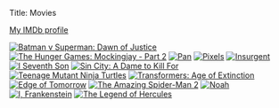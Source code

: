 Title: Movies

[My IMDb profile](http://www.imdb.com/name/nm6581754)

[![Batman v Superman: Dawn of Justice][tt2975590_img]][tt2975590]
[![The Hunger Games: Mockingjay - Part 2][tt1951266_img]][tt1951266]
[![Pan][tt3332064_img]][tt3332064]
[![Pixels][tt2120120_img]][tt2120120]
[![Insurgent][tt2908446_img]][tt2908446]
[![I Seventh Son][tt1121096_img]][tt1121096]
[![Sin City: A Dame to Kill For][tt0458481_img]][tt0458481]
[![Teenage Mutant Ninja Turtles][tt1291150_img]][tt1291150]
[![Transformers: Age of Extinction][tt2109248_img]][tt2109248]
[![Edge of Tomorrow][tt1631867_img]][tt1631867]
[![The Amazing Spider-Man 2][tt1872181_img]][tt1872181]
[![Noah][tt1959490_img]][tt1959490]
[![I, Frankenstein][tt1418377_img]][tt1418377]
[![The Legend of Hercules][tt1043726_img]][tt1043726]

[tt2975590_img]: {filename}/media/2016-batman_v_superman_-_dawn_of_justice.jpg
[tt1951266_img]: {filename}/media/2015_the_hunger_games_-_mockingjay_(Part_2).jpg
[tt3332064_img]: {filename}/media/2015-pan.jpg
[tt2120120_img]: {filename}/media/2015-pixels.jpg
[tt2908446_img]: {filename}/media/2015-insurgent.jpg
[tt1121096_img]: {filename}/media/2014-seventh_son.jpg
[tt0458481_img]: {filename}/media/2014-sin_city_-_a_dame_to_kill_for.jpg
[tt1291150_img]: {filename}/media/2014-teenage_mutant_ninja_turtles.jpg
[tt2109248_img]: {filename}/media/2014-transformers_-_age_of_extinction.jpg
[tt1631867_img]: {filename}/media/2014-edge_of_tomorrow.jpg
[tt1872181_img]: {filename}/media/2014-the_amazing_spider-man_2.jpg
[tt1959490_img]: {filename}/media/2014-noah.jpg
[tt1418377_img]: {filename}/media/2014-i,_frankenstein.jpg
[tt1043726_img]: {filename}/media/2014-the_legend_of_hercules.jpg

[tt2975590]: http://www.imdb.com/title/tt2975590
[tt1951266]: http://www.imdb.com/title/tt1951266
[tt3332064]: http://www.imdb.com/title/tt3332064
[tt2120120]: http://www.imdb.com/title/tt2120120
[tt2908446]: http://www.imdb.com/title/tt2908446
[tt1121096]: http://www.imdb.com/title/tt1121096
[tt0458481]: http://www.imdb.com/title/tt0458481
[tt1291150]: http://www.imdb.com/title/tt1291150
[tt2109248]: http://www.imdb.com/title/tt2109248
[tt1631867]: http://www.imdb.com/title/tt1631867
[tt1872181]: http://www.imdb.com/title/tt1872181
[tt1959490]: http://www.imdb.com/title/tt1959490
[tt1418377]: http://www.imdb.com/title/tt1418377
[tt1043726]: http://www.imdb.com/title/tt1043726

